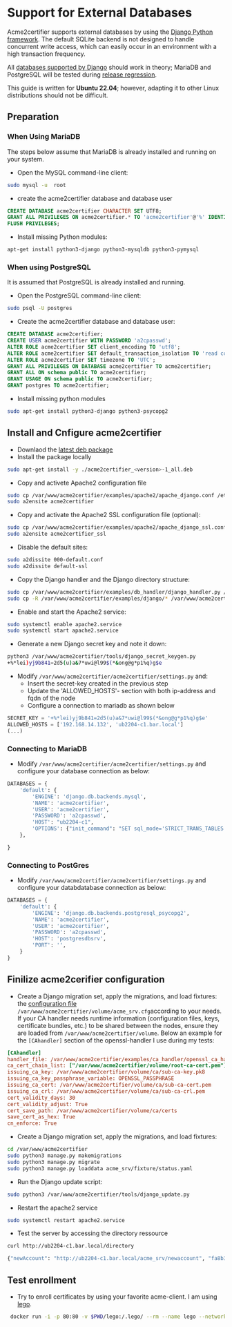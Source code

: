 <!-- markdownlint-disable MD013 -->
<!-- wiki-title: Support for External Databases -->
# Support for External Databases

Acme2certifier supports external databases by using the [Django Python framework](https://www.djangoproject.com/). The default SQLite backend is not designed to handle concurrent write access, which can easily occur in an environment with a high transaction frequency.

All [databases supported by Django](https://docs.djangoproject.com/en/5.0/ref/databases/) should work in theory; MariaDB and PostgreSQL will be tested during [release regression](https://github.com/grindsa/acme2certifier/blob/master/.github/workflows/django_tests.yml).

This guide is written for **Ubuntu 22.04**; however, adapting it to other Linux distributions should not be difficult.

## Preparation

### When Using MariaDB

The steps below assume that MariaDB is already installed and running on your system.

- Open the MySQL command-line client:

```bash
sudo mysql -u  root
```

- create the acme2certifier database and database user

```SQL
CREATE DATABASE acme2certifier CHARACTER SET UTF8;
GRANT ALL PRIVILEGES ON acme2certifier.* TO 'acme2certifier'@'%' IDENTIFIED BY 'a2cpasswd';
FLUSH PRIVILEGES;
```

- Install missing Python modules:

```bash
apt-get install python3-django python3-mysqldb python3-pymysql
```

### When using PostgreSQL

It is assumed that PostgreSQL is already installed and running.

- Open the PostgreSQL command-line client:

```bash
sudo psql -U postgres
```

- Create the acme2certifier database and database user:

```SQL
CREATE DATABASE acme2certifier;
CREATE USER acme2certifier WITH PASSWORD 'a2cpasswd';
ALTER ROLE acme2certifier SET client_encoding TO 'utf8';
ALTER ROLE acme2certifier SET default_transaction_isolation TO 'read committed';
ALTER ROLE acme2certifier SET timezone TO 'UTC';
GRANT ALL PRIVILEGES ON DATABASE acme2certifier TO acme2certifier;
GRANT ALL ON schema public TO acme2certifier;
GRANT USAGE ON schema public TO acme2certifier;
GRANT postgres TO acme2certifier;
```

- Install missing python modules

```bash
sudo apt-get install python3-django python3-psycopg2
```

## Install and Cnfigure acme2certifier

- Downlaod the [latest deb package](https://github.com/grindsa/acme2certifier/releases)
- Install the package locally

```bash
sudo apt-get install -y ./acme2certifier_<version>-1_all.deb
```

- Copy and activete Apache2 configuration file

```bash
sudo cp /var/www/acme2certifier/examples/apache2/apache_django.conf /etc/apache2/sites-available/acme2certifier.conf
sudo a2ensite acme2certifier
```

- Copy and activate the Apache2 SSL configuration file (optional):

```bash
sudo cp /var/www/acme2certifier/examples/apache2/apache_django_ssl.conf /etc/apache2/sites-available/acme2certifier_ssl.conf
sudo a2ensite acme2certifier_ssl
```

- Disable the default sites:

```bash
sudo a2dissite 000-default.conf
sudo a2dissite default-ssl
```

- Copy the Django handler and the Django directory structure:

```bash
sudo cp /var/www/acme2certifier/examples/db_handler/django_handler.py /var/www/acme2certifier/acme_srv/db_handler.py
sudo cp -R /var/www/acme2certifier/examples/django/* /var/www/acme2certifier/
```

- Enable and start the Apache2 service:

```bash
sudo systemctl enable apache2.service
sudo systemctl start apache2.service
```

- Generate a new Django secret key and note it down:

```bash
python3 /var/www/acme2certifier/tools/django_secret_keygen.py
+%*lei)yj9b841=2d5(u)a&7*uwi@l99$(*&ong@g*p1%q)g$e
```

- Modify `/var/www/acme2certifier/acme2certifier/settings.py` and:
  - Insert the secret-key created in the previous step
  - Update the 'ALLOWED_HOSTS'- section with both ip-address and fqdn of the node
  - Configure a connection to mariadb as shown below

```python
SECRET_KEY = '+%*lei)yj9b841=2d5(u)a&7*uwi@l99$(*&ong@g*p1%q)g$e'
ALLOWED_HOSTS = ['192.168.14.132', 'ub2204-c1.bar.local']
(...)
```

### Connecting to MariaDB

- Modify `/var/www/acme2certifier/acme2certifier/settings.py` and configure your database connection as below:

```python
DATABASES = {
    'default': {
        'ENGINE': 'django.db.backends.mysql',
        'NAME': 'acme2certifier',
        'USER': 'acme2certifier',
        'PASSWORD': 'a2cpasswd',
        'HOST': "ub2204-c1",
        'OPTIONS': {"init_command": "SET sql_mode='STRICT_TRANS_TABLES', innodb_strict_mode=1","charset": "utf8mb4", "use_unicode": True},
    },

}
```

### Connecting to PostGres

- Modify `/var/www/acme2certifier/acme2certifier/settings.py` and configure your databdatabase connection as below:

```python
DATABASES = {
    'default': {
        'ENGINE': 'django.db.backends.postgresql_psycopg2',
        'NAME': 'acme2certifier',
        'USER': 'acme2certifier',
        'PASSWORD': 'a2cpasswd',
        'HOST': 'postgresdbsrv',
        'PORT': '',
    }
}
```

## Finilize acme2cerifier configuration

- Create a Django migration set, apply the migrations, and load fixtures: the [configuration file](acme_srv.md) `/var/www/acme2certifier/volume/acme_srv.cfg`according to your needs. If your CA handler needs runtime information (configuration files, keys, certificate bundles, etc.) to be shared between the nodes, ensure they are loaded from `/var/www/acme2certifier/volume`. Below an example for the `[CAhandler]` section of the openssl-handler I use during my tests:

```cfg
[CAhandler]
handler_file: /var/www/acme2certifier/examples/ca_handler/openssl_ca_handler.py
ca_cert_chain_list: ["/var/www/acme2certifier/volume/root-ca-cert.pem"]
issuing_ca_key: /var/www/acme2certifier/volume/ca/sub-ca-key.pk8
issuing_ca_key_passphrase_variable: OPENSSL_PASSPHRASE
issuing_ca_cert: /var/www/acme2certifier/volume/ca/sub-ca-cert.pem
issuing_ca_crl: /var/www/acme2certifier/volume/ca/sub-ca-crl.pem
cert_validity_days: 30
cert_validity_adjust: True
cert_save_path: /var/www/acme2certifier/volume/ca/certs
save_cert_as_hex: True
cn_enforce: True
```

- Create a Django migration set, apply the migrations, and load fixtures:

```bash
cd /var/www/acme2certifier
sudo python3 manage.py makemigrations
sudo python3 manage.py migrate
sudo python3 manage.py loaddata acme_srv/fixture/status.yaml
```

- Run the Django update script:

```bash
sudo python3 /var/www/acme2certifier/tools/django_update.py
```

- Restart the apache2 service

```bash
sudo systemctl restart apache2.service
```

- Test the server by accessing the directory ressource

```bash
curl http://ub2204-c1.bar.local/directory
```

```bash
{"newAccount": "http://ub2204-c1.bar.local/acme_srv/newaccount", "fa8b347d3849421ebc4b234205418805": "https://community.letsencrypt.org/t/adding-random-entries-to-the-directory/33417", "keyChange": "http://ub2204-c1.bar.local/acme_srv/key-change", "newNonce": "http://ub2204-c1.bar.local/acme_srv/newnonce", "meta": {"home": "https://github.com/grindsa/acme2certifier", "author": "grindsa <grindelsack@gmail.com>"}, "newOrder": "http://ub2204-c1.bar.local/acme_srv/neworders", "revokeCert": "http://ub2204-c1.bar.local/acme_srv/revokecert"}
```

## Test enrollment

- Try to enroll certificates by using your favorite acme-client. I am using [lego](https://github.com/go-acme/lego).

```bash
 docker run -i -p 80:80 -v $PWD/lego:/.lego/ --rm --name lego --network acme goacme/lego -s http://ub2204-c1.bar.local -a --email "lego@example.com" -d lego01.bar.local --http run
```

